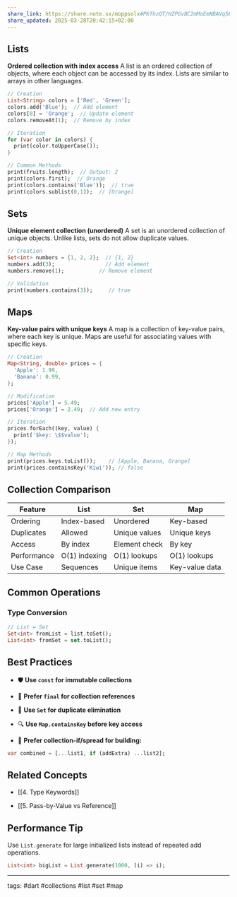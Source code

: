 ```yaml
---
share_link: https://share.note.sx/moppsolx#PKfhzQT/HZPGvBC2mMoEmNBAVq5EAJm0os6rlTeC4JI
share_updated: 2025-03-28T20:42:15+02:00
---
```


## Lists
**Ordered collection with index access**
A list is an ordered collection of objects, where each object can be accessed by its index. Lists are similar to arrays in other languages.

```dart
// Creation  
List<String> colors = ['Red', 'Green'];
colors.add('Blue');  // Add element
colors[0] = 'Orange';  // Update element
colors.removeAt(1);  // Remove by index

// Iteration
for (var color in colors) {
  print(color.toUpperCase());
}

// Common Methods
print(fruits.length);  // Output: 2
print(colors.first);  // Orange
print(colors.contains('Blue'));  // true
print(colors.sublist(0,1));  // [Orange]
```

## Sets

**Unique element collection (unordered)**
A set is an unordered collection of unique objects. Unlike lists, sets do not allow duplicate values.

```dart
// Creation  
Set<int> numbers = {1, 2, 2};  // {1, 2}
numbers.add(3);                // Add element
numbers.remove(1);           // Remove element

// Validation
print(numbers.contains(3));     // true
```

## Maps

**Key-value pairs with unique keys**
A map is a collection of key-value pairs, where each key is unique. Maps are useful for associating values with specific keys.

```dart
// Creation
Map<String, double> prices = {
  'Apple': 1.99,
  'Banana': 0.99,
};

// Modification
prices['Apple'] = 5.49;  
prices['Orange'] = 2.49;  // Add new entry

// Iteration
prices.forEach((key, value) {
  print('$key: \$$value');
});

// Map Methods
print(prices.keys.toList());    // [Apple, Banana, Orange]
print(prices.containsKey('Kiwi')); // false
```

## Collection Comparison

|Feature|List|Set|Map|
|---|---|---|---|
|Ordering|Index-based|Unordered|Key-based|
|Duplicates|Allowed|Unique values|Unique keys|
|Access|By index|Element check|By key|
|Performance|O(1) indexing|O(1) lookups|O(1) lookups|
|Use Case|Sequences|Unique items|Key-value data|

## Common Operations

### Type Conversion

```dart
// List ↔ Set
Set<int> fromList = list.toSet();
List<int> fromSet = set.toList();
```

## Best Practices

- 🛡️ **Use `const` for immutable collections**
    
- 🔑 **Prefer `final` for collection references**
    
- 🧹 **Use `Set` for duplicate elimination**
    
- 🔍 **Use `Map.containsKey` before key access**
    
- 🚀 **Prefer collection-if/spread for building:**
    

```dart
var combined = [...list1, if (addExtra) ...list2];
```

## Related Concepts
- [[4. Type Keywords]]
    
- [[5. Pass-by-Value vs Reference]]
## Performance Tip

Use `List.generate` for large initialized lists instead of repeated add operations.

```dart
List<int> bigList = List.generate(1000, (i) => i);
```
---

tags: #dart #collections #list #set #map
